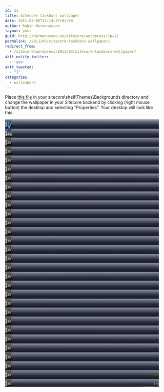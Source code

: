 ```yaml
---
id: 21
title: Sitecore taskbars wallpaper
date: 2011-03-05T12:14:37+01:00
author: Robin Hermanussen
layout: post
guid: http://hermanussen.eu/sitecore/wordpress/?p=21
permalink: /2011/03/sitecore-taskbars-wallpaper/
redirect_from:
  - /sitecore/wordpress/2011/03/sitecore-taskbars-wallpaper/
aktt_notify_twitter:
  - 'yes'
aktt_tweeted:
  - "1"
categories:
  - wallpapers
---
```

Place <a title="Taskbars wallpaper" href="/wp-content/uploads/TaskBars.jpg"  target="_blank">this file</a> in your sitecore\shell\Themes\Backgrounds directory and change the wallpaper in your Sitecore backend by clicking (right mouse button) the desktop and selecting &#8220;Properties&#8221;. Your desktop will look like this:

<img class="alignnone" title="Taskbars wallpaper" src="/wp-content/uploads/screenshot_taskbars_wallpaper.jpg" alt="Taskbars wallpaper" width="1679" height="875" />